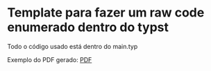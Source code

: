 # Template para fazer um raw code enumerado dentro do typst

Todo o código usado está dentro do main.typ

Exemplo do PDF gerado:
[PDF](RawCodeTypst.pdf)
